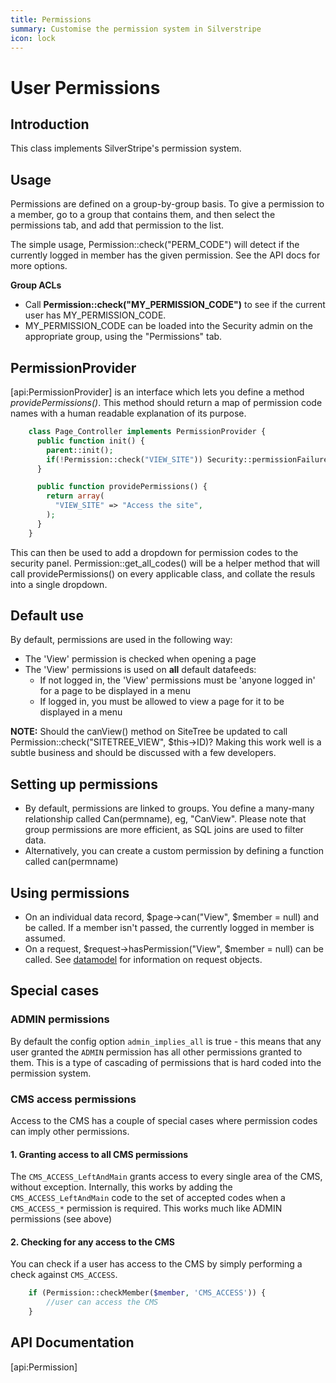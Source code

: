 ```yaml
---
title: Permissions
summary: Customise the permission system in Silverstripe
icon: lock
---
```


# User Permissions

## Introduction

This class implements SilverStripe's permission system.

## Usage

Permissions are defined on a group-by-group basis.  To give a permission to a member, go to a group that contains them,
and then select the permissions tab, and add that permission to the list.

The simple usage, Permission::check("PERM_CODE") will detect if the currently logged in member has the given permission.
 See the API docs for more options.

**Group ACLs**

*  Call **Permission::check("MY_PERMISSION_CODE")** to see if the current user has MY_PERMISSION_CODE.
*  MY_PERMISSION_CODE can be loaded into the Security admin on the appropriate group, using the "Permissions" tab.

## PermissionProvider

[api:PermissionProvider] is an interface which lets you define a method *providePermissions()*.
This method should return a map of permission code names with a human readable explanation of its purpose.

```php
	class Page_Controller implements PermissionProvider {
	  public function init() {
	    parent::init();
	    if(!Permission::check("VIEW_SITE")) Security::permissionFailure();
	  }

	  public function providePermissions() {
	    return array(
	      "VIEW_SITE" => "Access the site",
	    );
	  }
	}

```
This can then be used to add a dropdown for permission codes to the security panel.  Permission::get_all_codes() will be
a helper method that will call providePermissions() on every applicable class, and collate the resuls into a single
dropdown.

## Default use

By default, permissions are used in the following way:

*  The 'View' permission is checked when opening a page
*  The 'View' permissions is used on **all** default datafeeds:
    * If not logged in, the 'View' permissions must be 'anyone logged in' for a page to be displayed in a menu
    * If logged in, you must be allowed to view a page for it to be displayed in a menu

**NOTE:** Should the canView() method on SiteTree  be updated to call Permission::check("SITETREE_VIEW", $this->ID)?
Making this work well is a subtle business and should be discussed with a few developers.

## Setting up permissions

*  By default, permissions are linked to groups.  You define a many-many relationship called Can(permname), eg,
"CanView".  Please note that group permissions are more efficient, as SQL joins are used to filter data.
*  Alternatively, you can create a custom permission by defining a function called can(permname)

## Using permissions

*  On an individual data record, $page->can("View", $member = null) and be called.  If a member isn't passed, the
currently logged in member is assumed.
*  On a request, $request->hasPermission("View", $member = null) can be called.  See [datamodel](/developer_guides/model/permissions) for
information on request objects.

## Special cases

### ADMIN permissions

By default the config option `admin_implies_all` is true - this means that any user granted the `ADMIN` permission has
all other permissions granted to them. This is a type of cascading of permissions that is hard coded into the permission
system.

### CMS access permissions

Access to the CMS has a couple of special cases where permission codes can imply other permissions.

#### 1. Granting access to all CMS permissions

The `CMS_ACCESS_LeftAndMain` grants access to every single area of the CMS, without exception. Internally, this works by
adding the `CMS_ACCESS_LeftAndMain` code to the set of accepted codes when a `CMS_ACCESS_*` permission is required.
This works much like ADMIN permissions (see above)


#### 2. Checking for any access to the CMS

You can check if a user has access to the CMS by simply performing a check against `CMS_ACCESS`.

```php
	if (Permission::checkMember($member, 'CMS_ACCESS')) {
		//user can access the CMS
	}

```


## API Documentation
[api:Permission]
